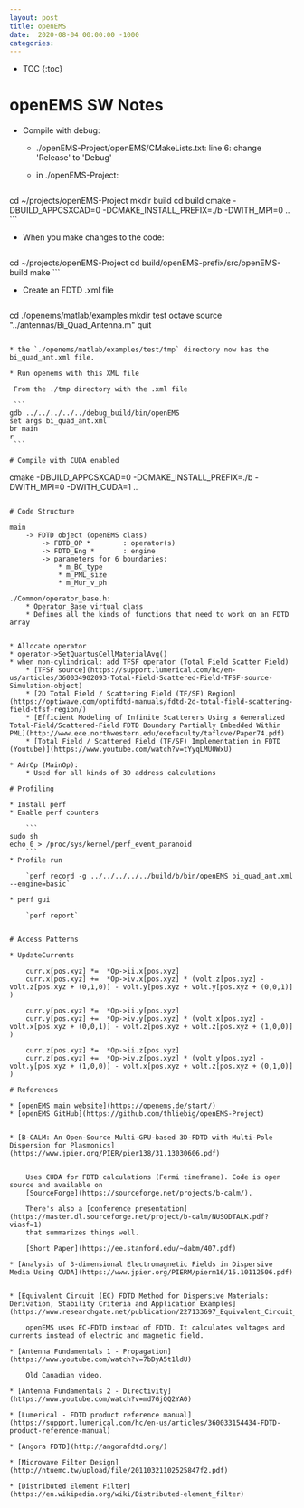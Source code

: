 ```yaml
---
layout: post
title: openEMS
date:  2020-08-04 00:00:00 -1000
categories:
---
```


* TOC
{:toc}

# openEMS SW Notes

* Compile with debug:

    * ./openEMS-Project/openEMS/CMakeLists.txt: line 6: change 'Release' to 'Debug'
    * in ./openEMS-Project:
    
        ```
cd ~/projects/openEMS-Project
mkdir build
cd build
cmake  -DBUILD_APPCSXCAD=0 -DCMAKE_INSTALL_PREFIX=./b -DWITH_MPI=0 ..
        ```

* When you make changes to the code:

    ```
cd ~/projects/openEMS-Project
cd build/openEMS-prefix/src/openEMS-build
make
    ```

* Create an FDTD .xml file 

   ```
cd ./openems/matlab/examples
mkdir test
octave
source "../antennas/Bi_Quad_Antenna.m"
quit
   ```

* the `./openems/matlab/examples/test/tmp` directory now has the bi_quad_ant.xml file.

* Run openems with this XML file

    From the ./tmp directory with the .xml file

    ```
gdb ../../../../../debug_build/bin/openEMS
set args bi_quad_ant.xml
br main
r
    ```

# Compile with CUDA enabled

```
cmake  -DBUILD_APPCSXCAD=0 -DCMAKE_INSTALL_PREFIX=./b -DWITH_MPI=0 -DWITH_CUDA=1 ..
```

# Code Structure

main
    -> FDTD object (openEMS class)
        -> FDTD_OP *        : operator(s)
        -> FDTD_Eng *       : engine
        -> parameters for 6 boundaries:
            * m_BC_type
            * m_PML_size
            * m_Mur_v_ph

./Common/operator_base.h:
    * Operator_Base virtual class
    * Defines all the kinds of functions that need to work on an FDTD array


* Allocate operator
* operator->SetQuartusCellMaterialAvg()
* when non-cylindrical: add TFSF operator (Total Field Scatter Field)
    * [TFSF source](https://support.lumerical.com/hc/en-us/articles/360034902093-Total-Field-Scattered-Field-TFSF-source-Simulation-object)
    * [2D Total Field / Scattering Field (TF/SF) Region](https://optiwave.com/optifdtd-manuals/fdtd-2d-total-field-scattering-field-tfsf-region/)
    * [Efficient Modeling of Infinite Scatterers Using a Generalized Total-Field/Scattered-Field FDTD Boundary Partially Embedded Within PML](http://www.ece.northwestern.edu/ecefaculty/taflove/Paper74.pdf)
    * [Total Field / Scattered Field (TF/SF) Implementation in FDTD (Youtube)](https://www.youtube.com/watch?v=tYyqLMU0WxU)

* AdrOp (MainOp): 
    * Used for all kinds of 3D address calculations

# Profiling

* Install perf
* Enable perf counters

    ```
sudo sh
echo 0 > /proc/sys/kernel/perf_event_paranoid
    ```
* Profile run

    `perf record -g ../../../../../build/b/bin/openEMS bi_quad_ant.xml --engine=basic`

* perf gui

    `perf report`
    

# Access Patterns

* UpdateCurrents

    curr.x[pos.xyz] *=  *Op->ii.x[pos.xyz]
    curr.x[pos.xyz] +=  *Op->iv.x[pos.xyz] * (volt.z[pos.xyz] - volt.z[pos.xyz + (0,1,0)] - volt.y[pos.xyz + volt.y[pos.xyz + (0,0,1)] )

    curr.y[pos.xyz] *=  *Op->ii.y[pos.xyz]
    curr.y[pos.xyz] +=  *Op->iv.y[pos.xyz] * (volt.x[pos.xyz] - volt.x[pos.xyz + (0,0,1)] - volt.z[pos.xyz + volt.z[pos.xyz + (1,0,0)] )

    curr.z[pos.xyz] *=  *Op->ii.z[pos.xyz]
    curr.z[pos.xyz] +=  *Op->iv.z[pos.xyz] * (volt.y[pos.xyz] - volt.y[pos.xyz + (1,0,0)] - volt.x[pos.xyz + volt.z[pos.xyz + (0,1,0)] )

# References

* [openEMS main website](https://openems.de/start/)
* [openEMS GitHub](https://github.com/thliebig/openEMS-Project)


* [B-CALM: An Open-Source Multi-GPU-based 3D-FDTD with Multi-Pole Dispersion for Plasmonics](https://www.jpier.org/PIER/pier138/31.13030606.pdf)


    Uses CUDA for FDTD calculations (Fermi timeframe). Code is open source and available on
    [SourceForge](https://sourceforge.net/projects/b-calm/).

    There's also a [conference presentation](https://master.dl.sourceforge.net/project/b-calm/NUSODTALK.pdf?viasf=1)
    that summarizes things well.

    [Short Paper](https://ee.stanford.edu/~dabm/407.pdf)

* [Analysis of 3-dimensional Electromagnetic Fields in Dispersive Media Using CUDA](https://www.jpier.org/PIERM/pierm16/15.10112506.pdf)


* [Equivalent Circuit (EC) FDTD Method for Dispersive Materials: Derivation, Stability Criteria and Application Examples](https://www.researchgate.net/publication/227133697_Equivalent_Circuit_EC_FDTD_Method_for_Dispersive_Materials_Derivation_Stability_Criteria_and_Application_Examples)

    openEMS uses EC-FDTD instead of FDTD. It calculates voltages and currents instead of electric and magnetic field.

* [Antenna Fundamentals 1 - Propagation](https://www.youtube.com/watch?v=7bDyA5t1ldU)

    Old Canadian video.

* [Antenna Fundamentals 2 - Directivity](https://www.youtube.com/watch?v=md7GjQQ2YA0)

* [Lumerical - FDTD product reference manual](https://support.lumerical.com/hc/en-us/articles/360033154434-FDTD-product-reference-manual)

* [Angora FDTD](http://angorafdtd.org/)

* [Microwave Filter Design](http://ntuemc.tw/upload/file/20110321102525847f2.pdf)

* [Distributed Element Filter](https://en.wikipedia.org/wiki/Distributed-element_filter)


